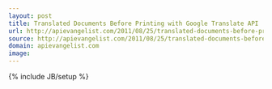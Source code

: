 ```yaml
---
layout: post
title: Translated Documents Before Printing with Google Translate API
url: http://apievangelist.com/2011/08/25/translated-documents-before-printing-with-google-translate-api/
source: http://apievangelist.com/2011/08/25/translated-documents-before-printing-with-google-translate-api/
domain: apievangelist.com
image: 
---
```

{% include JB/setup %}<p></p>
